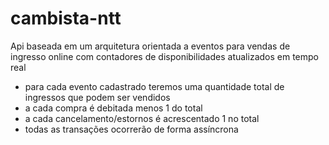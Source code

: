 # cambista-ntt

Api baseada em um arquitetura orientada a eventos para vendas de ingresso online com contadores de disponibilidades atualizados em tempo real

- para cada evento cadastrado teremos uma quantidade total de ingressos que podem ser vendidos
- a cada compra é debitada menos 1 do total
- a cada cancelamento/estornos é acrescentado 1 no total
- todas as transações ocorrerão de forma assíncrona
